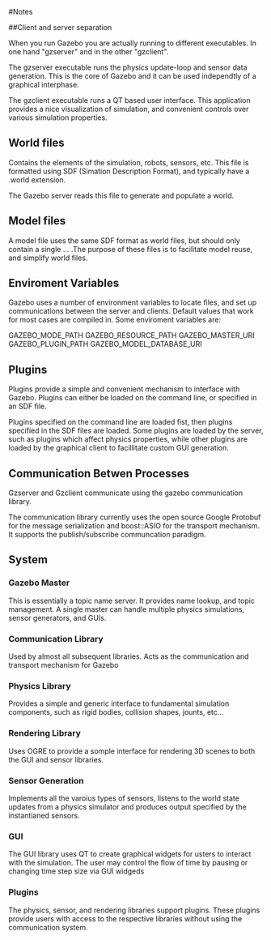 #Notes

##Client and server separation

When you run Gazebo you are actually running to different executables. In one hand "gzserver" and in the other "gzclient".

The gzserver executable runs the physics update-loop and sensor data generation. This is the core of Gazebo and it can be used independtly of a graphical interphase. 

The gzclient executable runs a QT based user interface. This application provides a nice visualization of simulation, and convenient controls over various simulation properties.

## World files

Contains the elements of the simulation, robots, sensors, etc. This file is formatted using SDF (Simation Description Format), and typically have a .world extension.

The Gazebo server reads this file to generate and populate a world.

## Model files

A model file uses the same SDF format as world files, but should only contain a single <model> ... <model>.The purpose of these files is to facilitate model reuse, and simplify world files.

## Enviroment Variables

Gazebo uses a number of environment variables to locate files, and set up communications between the server and clients. Default values that work for most cases are compiled in. Some enviroment variables are:

GAZEBO_MODE_PATH
GAZEBO_RESOURCE_PATH
GAZEBO_MASTER_URI
GAZEBO_PLUGIN_PATH
GAZEBO_MODEL_DATABASE_URI

## Plugins

Plugins provide a simple and convenient mechanism to interface with Gazebo. Plugins can either be loaded on the command line, or specified in an SDF file.

Plugins specified on the command line are loaded fist, then plugins specified in the SDF files are loaded. Some plugins are loaded by the server, such as plugins which affect physics properties, while other plugins are loaded by the graphical client to facillitate custom GUI generation.

## Communication Betwen Processes

Gzserver and Gzclient communicate using the gazebo communication library.

The communication library currently uses the open source Google Protobuf for the message serialization and boost::ASIO for the transport mechanism. It supports the publish/subscribe communcation paradigm.

## System

### Gazebo Master

This is essentially a topic name server. It provides name lookup, and topic management. A single master can handle multiple physics simulations, sensor generators, and GUIs.

### Communication Library

Used by almost all subsequent libraries. Acts as the communication and transport mechanism for Gazebo

### Physics Library

Provides a simple and generic interface to fundamental simulation components, such as rigid bodies, collision shapes, jounts, etc...

### Rendering Library

Uses OGRE to provide a somple interface for rendering 3D scenes to both the GUI and sensor libraries.

### Sensor Generation

Implements all the varoius types of sensors, listens to the world state updates from a physics simulator and produces output specified by the instantianed sensors.

### GUI 

The GUI library uses QT to create graphical widgets for usters to interact with the simulation. The user may control the flow of time by pausing or changing time step size via GUI widgeds

### Plugins

The physics, sensor, and rendering libraries support plugins. These plugins provide users with access to the respective libraries without using the communication system.
